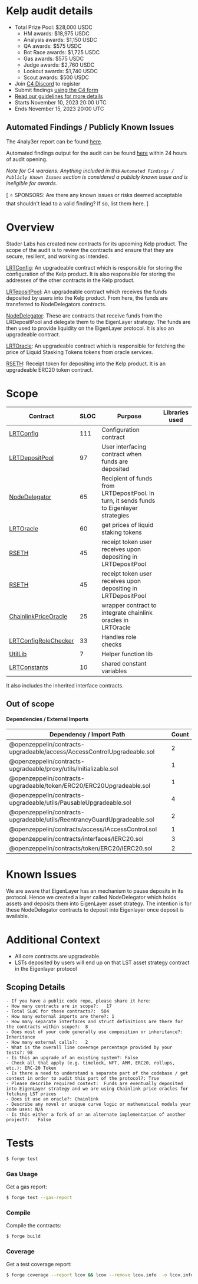 # Kelp audit details

- Total Prize Pool: $28,000 USDC
  - HM awards: $18,975 USDC
  - Analysis awards: $1,150 USDC
  - QA awards: $575 USDC
  - Bot Race awards: $1,725 USDC
  - Gas awards: $575 USDC
  - Judge awards: $2,760 USDC
  - Lookout awards: $1,740 USDC
  - Scout awards: $500 USDC
- Join [C4 Discord](https://discord.gg/code4rena) to register
- Submit findings [using the C4 form](https://code4rena.com/contests/2023-11-kelp-dao-rseth/submit)
- [Read our guidelines for more details](https://docs.code4rena.com/roles/wardens)
- Starts November 10, 2023 20:00 UTC
- Ends November 15, 2023 20:00 UTC

## Automated Findings / Publicly Known Issues

The 4naly3er report can be found [here](https://github.com/code-423n4/2023-11-kelp/blob/main/4naly3er-report.md).

Automated findings output for the audit can be found [here](https://github.com/code-423n4/2023-11-kelp/blob/main/bot-report.md) within 24 hours of audit opening.

_Note for C4 wardens: Anything included in this `Automated Findings / Publicly Known Issues` section is considered a publicly known issue and is ineligible for awards._

[ ⭐️ SPONSORS: Are there any known issues or risks deemed acceptable that shouldn't lead to a valid finding? If so, list them here. ]

# Overview

Stader Labs has created new contracts for its upcoming Kelp product. The scope of the audit is to review the contracts and ensure that they are secure, resilient, and working as intended.

[LRTConfig](https://github.com/code-423n4/2023-11-kelp/blob/main/src/LRTConfig.sol): An upgradeable contract which is responsible for storing the configuration of the Kelp product. It is also responsible for storing the addresses of the other contracts in the Kelp product.

[LRTepositPool](https://github.com/code-423n4/2023-11-kelp/blob/main/src/LRDepositPool.sol): An upgradeable contract which receives the funds deposited by users into the Kelp product. From here, the funds are transferred to NodeDelegators contracts.

[NodeDelegator](https://github.com/code-423n4/2023-11-kelp/blob/main/src/NodeDelegator.sol): These are contracts that receive funds from the LRDepositPool and delegate them to the EigenLayer strategy. The funds are then used to provide liquidity on the EigenLayer protocol. It is also an upgradeable contract.

[LRTOracle](https://github.com/code-423n4/2023-11-kelp/blob/main/src/LRTOracle.sol): An upgradeable contract which is responsible for fetching the price of Liquid Stasking Tokens tokens from oracle services.

[RSETH](https://github.com/code-423n4/2023-11-kelp/blob/main/src/RSETH.sol): Receipt token for depositing into the Kelp product. It is an upgradeable ERC20 token contract.

# Scope

| Contract                                                       | SLOC | Purpose                                                                                  | Libraries used |
| -------------------------------------------------------------- | ---- | ---------------------------------------------------------------------------------------- | -------------- |
| [LRTConfig](https://github.com/code-423n4/2023-11-kelp/blob/main/src/LRTConfig.sol)                               | 111  | Configuration contract                                                                   |
| [LRTDepositPool](https://github.com/code-423n4/2023-11-kelp/blob/main/src/LRTDepositPool.sol)                     | 97   | User interfacing contract when funds are deposited                                       |
| [NodeDelegator](https://github.com/code-423n4/2023-11-kelp/blob/main/src/NodeDelegator.sol)                       | 65   | Recipient of funds from LRTDepositPool. In turn, it sends funds to Eigenlayer strategies |
| [LRTOracle](https://github.com/code-423n4/2023-11-kelp/blob/main/src/LRTOracle.sol)                               | 60   | get prices of liquid staking tokens                                                      |
| [RSETH](https://github.com/code-423n4/2023-11-kelp/blob/main/src/RSETH.sol)                                       | 45   | receipt token user receives upon depositing in LRTDepositPool                            |
| [RSETH](https://github.com/code-423n4/2023-11-kelp/blob/main/src/RSETH.sol)                                       | 45   | receipt token user receives upon depositing in LRTDepositPool                            |
| [ChainlinkPriceOracle](https://github.com/code-423n4/2023-11-kelp/blob/main/src/oracles/ChainlinkPriceOracle.sol) | 25   | wrapper contract to integrate chainlink oracles in LRTOracle                             |
| [LRTConfigRoleChecker](https://github.com/code-423n4/2023-11-kelp/blob/main/src/utils/LRTConfigRoleChecker.sol)   | 33   | Handles role checks                                                                      |
| [UtilLib](https://github.com/code-423n4/2023-11-kelp/blob/main/src/utils/UtilLib.sol)                             | 7    | Helper function lib                                                                      |
| [LRTConstants](https://github.com/code-423n4/2023-11-kelp/blob/main/src/utils/LRTConstants.sol)                   | 10   | shared constant variables                                                                |

It also includes the inherited interface contracts.

## Out of scope

#### <span id=t-package-imports>Dependencies / External Imports</span>

| Dependency / Import Path                                                 | Count |
| ------------------------------------------------------------------------ | ----- |
| @openzeppelin/contracts-upgradeable/access/AccessControlUpgradeable.sol  | 2     |
| @openzeppelin/contracts-upgradeable/proxy/utils/Initializable.sol        | 1     |
| @openzeppelin/contracts-upgradeable/token/ERC20/ERC20Upgradeable.sol     | 1     |
| @openzeppelin/contracts-upgradeable/utils/PausableUpgradeable.sol        | 4     |
| @openzeppelin/contracts-upgradeable/utils/ReentrancyGuardUpgradeable.sol | 2     |
| @openzeppelin/contracts/access/IAccessControl.sol                        | 1     |
| @openzeppelin/contracts/interfaces/IERC20.sol                            | 3     |
| @openzeppelin/contracts/token/ERC20/IERC20.sol                           | 2     |


# Known Issues

We are aware that EigenLayer has an mechanism to pause deposits in its protocol. Hence we created a layer called NodeDelegator which holds assets and deposits them into EigenLayer asset strategy. The intention is for these NodeDelegator contracts to deposit into Eigenlayer once deposit is available.

# Additional Context

- All core contracts are upgradeable.
- LSTs deposited by users will end up on that LST asset strategy contract in the Eigenlayer protocol

## Scoping Details

```
- If you have a public code repo, please share it here:
- How many contracts are in scope?:   17
- Total SLoC for these contracts?:  504
- How many external imports are there?: 1
- How many separate interfaces and struct definitions are there for the contracts within scope?:  8
- Does most of your code generally use composition or inheritance?:   Inheritance
- How many external calls?:   2
- What is the overall line coverage percentage provided by your tests?: 98
- Is this an upgrade of an existing system?: False
- Check all that apply (e.g. timelock, NFT, AMM, ERC20, rollups, etc.): ERC-20 Token
- Is there a need to understand a separate part of the codebase / get context in order to audit this part of the protocol?: True
- Please describe required context:  Funds are eventually deposited into EigenLayer strategy and we are using Chainlink price oracles for fetching LST prices
- Does it use an oracle?: Chainlink
- Describe any novel or unique curve logic or mathematical models your code uses: N/A
- Is this either a fork of or an alternate implementation of another project?:   False
```

# Tests

```sh
$ forge test
```

### Gas Usage

Get a gas report:

```sh
$ forge test --gas-report
```

### Compile

Compile the contracts:

```sh
$ forge build
```

### Coverage

Get a test coverage report:

```sh
$ forge coverage --report lcov && lcov --remove lcov.info  -o lcov.info 'test/*' 'script/*'
```

